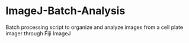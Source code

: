 # ImageJ-Batch-Analysis
Batch processing script to organize and analyze images from a cell plate imager through Fiji ImageJ
